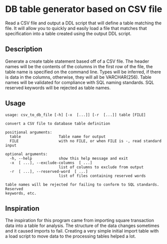 # DB table generator based on CSV file #
Read a CSV file and output a DDL script that will define a table matching the
file. It will allow you to quickly and easily load a file that matches that
specification into a table created using the output DDL script.

## Description ##

Generate a create table statement based off of a CSV file. The header names
will be the contents of the columns in the first row of the file, the
table name is specified on the command line.
Types will be inferred, if there is data in the columns, otherwise, they will
all be VARCHAR(256).
Table names will be validated for compliance with SQL naming standards. SQL
reserved keywords will be rejected as table names.

## Usage ##
```
usage: csv_to_db_file [-h] [-x  [...]] [-r  [...]] table [FILE]

convert a CSV file to database table definition

positional arguments:
  table                 Table name for output
  FILE                  with no FILE, or when FILE is -, read standard input

optional arguments:
  -h, --help            show this help message and exit
  -x  [ ...], --exclude-columns  [ ...]
                        list of columns to exclude from output
  -r  [ ...], --reserved-word  [ ...]
                        list of files containing reserved words

table names will be rejected for failing to conform to SQL standards. Reserved
keywords, etc.
```

## Inspiration ##
The inspiration for this program came from importing square transaction data
into a table for analysis. The structure of the data changes sometimes and it
caused imports to fail. Creating a very simple initial import table with a load
script to move data to the processing tables helped a lot.
